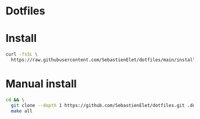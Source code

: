 # Dotfiles

# Install

```bash
curl -fsSL \
  https://raw.githubusercontent.com/SebastienElet/dotfiles/main/install.sh | sh
```

# Manual install

```bash
cd && \
  git clone --depth 1 https://github.com/SebastienElet/dotfiles.git .dotfiles &&
  make all
```
